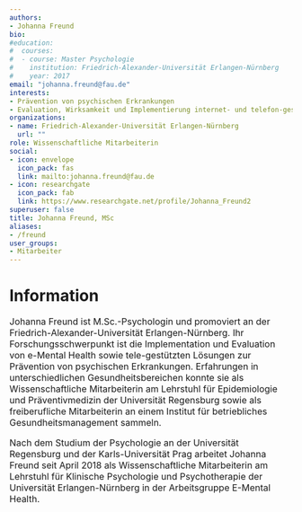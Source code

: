 ```yaml
---
authors:
- Johanna Freund
bio:
#education:
#  courses:
#  - course: Master Psychologie
#    institution: Friedrich-Alexander-Universität Erlangen-Nürnberg
#    year: 2017
email: "johanna.freund@fau.de"
interests:
- Prävention von psychischen Erkrankungen
- Evaluation, Wirksamkeit und Implementierung internet- und telefon-gestützter Interventionen
organizations:
- name: Friedrich-Alexander-Universität Erlangen-Nürnberg
  url: ""
role: Wissenschaftliche Mitarbeiterin
social:
- icon: envelope
  icon_pack: fas
  link: mailto:johanna.freund@fau.de
- icon: researchgate
  icon_pack: fab
  link: https://www.researchgate.net/profile/Johanna_Freund2
superuser: false
title: Johanna Freund, MSc
aliases:
- /freund
user_groups:
- Mitarbeiter
---
```


# Information

<font size="3">

Johanna Freund ist M.Sc.-Psychologin und promoviert an der Friedrich-Alexander-Universität Erlangen-Nürnberg. Ihr Forschungsschwerpunkt ist die Implementation und Evaluation von e-Mental Health sowie tele-gestützten Lösungen zur Prävention von psychischen Erkrankungen. Erfahrungen in unterschiedlichen Gesundheitsbereichen konnte sie als Wissenschaftliche Mitarbeiterin am Lehrstuhl für Epidemiologie und Präventivmedizin der Universität Regensburg sowie als freiberufliche Mitarbeiterin an einem Institut für betriebliches Gesundheitsmanagement sammeln.

Nach dem Studium der Psychologie an der Universität Regensburg und der Karls-Universität Prag arbeitet Johanna Freund seit April 2018 als Wissenschaftliche Mitarbeiterin am Lehrstuhl für Klinische Psychologie und Psychotherapie der Universität Erlangen-Nürnberg in der Arbeitsgruppe E-Mental Health.

</font>
